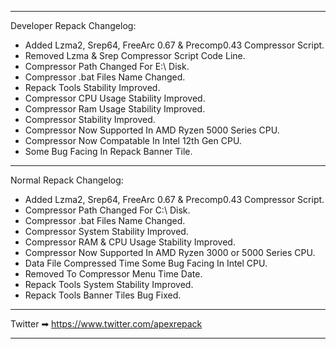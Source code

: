 *************************************************************************************************
Developer Repack Changelog:
- Added Lzma2, Srep64, FreeArc 0.67 & Precomp0.43 Compressor Script.
- Removed Lzma & Srep Compressor Script Code Line.
- Compressor Path Changed For E:\ Disk.
- Compressor .bat Files Name Changed.
- Repack Tools Stability Improved.
- Compressor CPU Usage Stability Improved.
- Compressor Ram Usage Stability Improved.
- Compressor Stability Improved.
- Compressor Now Supported In AMD Ryzen 5000 Series CPU.
- Compressor Now Compatable In Intel 12th Gen CPU.
- Some Bug Facing In Repack Banner Tile.
*************************************************************************************************
Normal Repack Changelog:
- Added Lzma2, Srep64, FreeArc 0.67 & Precomp0.43 Compressor Script.
- Compressor Path Changed For C:\ Disk.
- Compressor .bat Files Name Changed.
- Compressor System Stability Improved.
- Compressor RAM & CPU Usage Stability Improved.
- Compressor Now Supported In AMD Ryzen 3000 or 5000 Series CPU.
- Data File Compressed Time Some Bug Facing In Intel CPU.
- Removed To Compressor Menu Time Date.
- Repack Tools System Stability Improved.
- Repack Tools Banner Tiles Bug Fixed.
***************************************************************************************************
Twitter ➡ https://www.twitter.com/apexrepack
***************************************************************************************************
